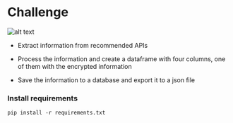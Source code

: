 # Challenge 

![alt text](https://github.com/jrco1989/test-python-l1/ds1.jpg?raw=true)

-  Extract information from recommended APIs 

-  Process the information and create a dataframe with four columns, one of them with the encrypted information 

-  Save the information to a database and export it to a json file 

### Install requirements

`pip install -r requirements.txt`

